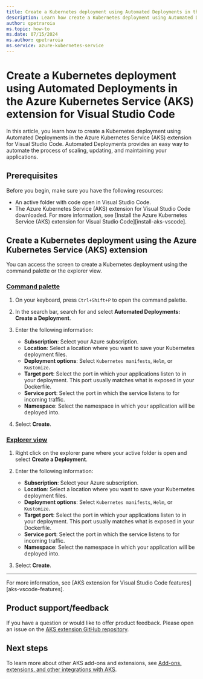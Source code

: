 ```yaml
---
title: Create a Kubernetes deployment using Automated Deployments in the Azure Kubernetes Service (AKS) extension for Visual Studio Code
description: Learn how create a Kubernetes deployment using Automated Deployments in the Azure Kubernetes Service (AKS) extension for Visual Studio Code.
author: qpetraroia
ms.topic: how-to
ms.date: 07/15/2024
ms.author: qpetraroia
ms.service: azure-kubernetes-service
---
```


# Create a Kubernetes deployment using Automated Deployments in the Azure Kubernetes Service (AKS) extension for Visual Studio Code

In this article, you learn how to create a Kubernetes deployment using Automated Deployments in the Azure Kubernetes Service (AKS) extension for Visual Studio Code. Automated Deployments provides an easy way to automate the process of scaling, updating, and maintaining your applications.

## Prerequisites

Before you begin, make sure you have the following resources:

* An active folder with code open in Visual Studio Code.
* The Azure Kubernetes Service (AKS) extension for Visual Studio Code downloaded. For more information, see [Install the Azure Kubernetes Service (AKS) extension for Visual Studio Code][install-aks-vscode].

## Create a Kubernetes deployment using the Azure Kubernetes Service (AKS) extension

You can access the screen to create a Kubernetes deployment using the command palette or the explorer view.

### [Command palette](#tab/command-palette)

1. On your keyboard, press `Ctrl+Shift+P` to open the command palette.
2. In the search bar, search for and select **Automated Deployments: Create a Deployment**.
3. Enter the following information:

    * **Subscription**: Select your Azure subscription.
    * **Location**: Select a location where you want to save your Kubernetes deployment files.
    * **Deployment options**: Select `Kubernetes manifests`, `Helm`, or `Kustomize`.
    * **Target port**: Select the port in which your applications listen to in your deployment. This port usually matches what is exposed in your Dockerfile.
    * **Service port**: Select the port in which the service listens to for incoming traffic.
    * **Namespace**: Select the namespace in which your application will be deployed into.

4. Select **Create**.


### [Explorer view](#tab/explorer-view)

1. Right click on the explorer pane where your active folder is open and select **Create a Deployment**.
2. Enter the following information:

    * **Subscription**: Select your Azure subscription.
    * **Location**: Select a location where you want to save your Kubernetes deployment files.
    * **Deployment options**: Select `Kubernetes manifests`, `Helm`, or `Kustomize`.
    * **Target port**: Select the port in which your applications listen to in your deployment. This port usually matches what is exposed in your Dockerfile.
    * **Service port**: Select the port in which the service listens to for incoming traffic.
    * **Namespace**: Select the namespace in which your application will be deployed into.

3. Select **Create**.

---

For more information, see [AKS extension for Visual Studio Code features][aks-vscode-features].

## Product support/feedback

If you have a question or would like to offer product feedback. Please open an issue on the [AKS extension GitHub repository](https://github.com/Azure/vscode-aks-tools/issues/new/choose).

## Next steps

To learn more about other AKS add-ons and extensions, see [Add-ons, extensions, and other integrations with AKS](./integrations.md).

